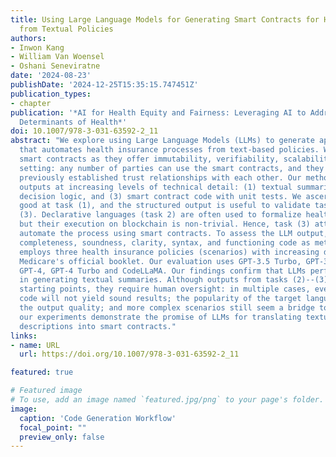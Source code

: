```yaml
---
title: Using Large Language Models for Generating Smart Contracts for Health Insurance
  from Textual Policies
authors:
- Inwon Kang
- William Van Woensel
- Oshani Seneviratne
date: '2024-08-23'
publishDate: '2024-12-25T15:35:15.747451Z'
publication_types:
- chapter
publication: '*AI for Health Equity and Fairness: Leveraging AI to Address Social
  Determinants of Health*'
doi: 10.1007/978-3-031-63592-2_11
abstract: "We explore using Large Language Models (LLMs) to generate application code
  that automates health insurance processes from text-based policies. We target blockchain-based
  smart contracts as they offer immutability, verifiability, scalability, and a trustless
  setting: any number of parties can use the smart contracts, and they need not have
  previously established trust relationships with each other. Our methodology generates
  outputs at increasing levels of technical detail: (1) textual summaries, (2) declarative
  decision logic, and (3) smart contract code with unit tests. We ascertain LLMs are
  good at task (1), and the structured output is useful to validate tasks (2) and
  (3). Declarative languages (task 2) are often used to formalize healthcare policies,
  but their execution on blockchain is non-trivial. Hence, task (3) attempts to directly
  automate the process using smart contracts. To assess the LLM output, we propose
  completeness, soundness, clarity, syntax, and functioning code as metrics. Our evaluation
  employs three health insurance policies (scenarios) with increasing difficulty from
  Medicare's official booklet. Our evaluation uses GPT-3.5 Turbo, GPT-3.5 Turbo 16K,
  GPT-4, GPT-4 Turbo and CodeLLaMA. Our findings confirm that LLMs perform quite well
  in generating textual summaries. Although outputs from tasks (2)--(3) are useful
  starting points, they require human oversight: in multiple cases, even ``runnable''
  code will not yield sound results; the popularity of the target language affects
  the output quality; and more complex scenarios still seem a bridge too far. Nevertheless,
  our experiments demonstrate the promise of LLMs for translating textual process
  descriptions into smart contracts."
links:
- name: URL
  url: https://doi.org/10.1007/978-3-031-63592-2_11

featured: true

# Featured image
# To use, add an image named `featured.jpg/png` to your page's folder. 
image:
  caption: 'Code Generation Workflow'
  focal_point: ""
  preview_only: false
---
```

